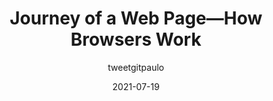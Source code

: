 ---
author: tweetgitpaulo
date: 2021-07-19
permalink: false
publisher: thepracticaldev
tags:
  - user-agents
  - concepts
  - meta
target_url: https://dev.to/gitpaulo/journey-of-a-web-page-how-browsers-work-10co
title: Journey of a Web Page—How Browsers Work
---